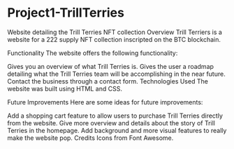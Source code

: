 # Project1-TrillTerries
 Website detailing the Trill Terries NFT collection
Overview
Trill Terriers is a website for a 222 supply NFT collection inscripted on the BTC blockchain.

Functionality
The website offers the following functionality:

Gives you an overview of what Trill Terries is.
Gives the user a roadmap detailing what the Trill Terries team will be accomplishing in the near future.
Contact the business through a contact form.
Technologies Used
The website was built using HTML and CSS.

Future Improvements
Here are some ideas for future improvements:

Add a shopping cart feature to allow users to purchase Trill Terries directly from the website.
Give more overview and details about the story of Trill Terries in the homepage.
Add background and more visual features to really make the website pop.
Credits
Icons from Font Awesome.